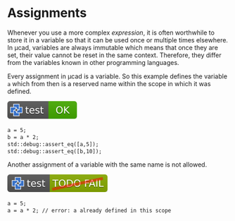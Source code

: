 # Assignments

Whenever you use a more complex *expression*, it is often worthwhile to store it in a variable so that it can
be used once or multiple times elsewhere.
In µcad, variables are always immutable which means that once they are set, their value cannot be reset in the same context.
Therefore, they differ from the variables known in other programming languages.

Every assignment in µcad is  a variable.
So this example defines the variable `a` which from then is a reserved name within the scope in which it was defined.

[![test](.test/assignment.svg)](.test/assignment.log)

```µcad,assignment
a = 5;
b = a * 2;
std::debug::assert_eq([a,5]);
std::debug::assert_eq([b,10]);
```

Another assignment of a variable with the same name is not allowed.

[![test](.test/assignment_immutable.svg)](.test/assignment_immutable.log)

```µcad,assignment_immutable#fail
a = 5;
a = a * 2; // error: a already defined in this scope
```
